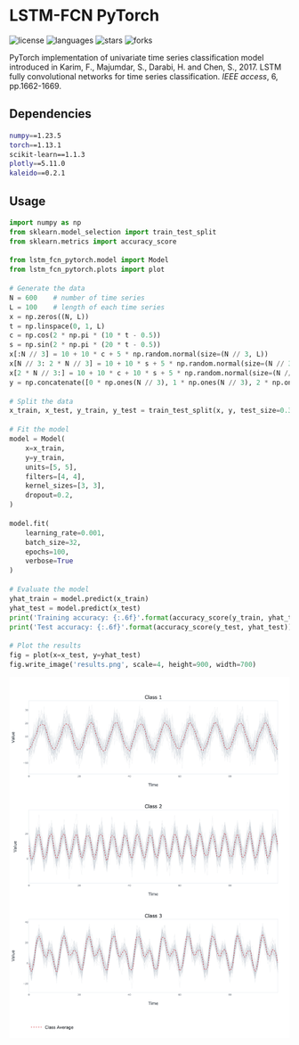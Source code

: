 # LSTM-FCN PyTorch

![license](https://img.shields.io/github/license/flaviagiammarino/lstm-fcn-pytorch)
![languages](https://img.shields.io/github/languages/top/flaviagiammarino/lstm-fcn-pytorch)
![stars](https://img.shields.io/github/stars/flaviagiammarino/lstm-fcn-pytorch)
![forks](https://img.shields.io/github/forks/flaviagiammarino/lstm-fcn-pytorch)

PyTorch implementation of univariate time series classification model introduced in Karim, F., Majumdar, S., Darabi, H. and Chen, S., 2017. 
LSTM fully convolutional networks for time series classification. *IEEE access*, 6, pp.1662-1669.

## Dependencies
```bash
numpy==1.23.5
torch==1.13.1
scikit-learn==1.1.3
plotly==5.11.0
kaleido==0.2.1
```
## Usage
```python
import numpy as np
from sklearn.model_selection import train_test_split
from sklearn.metrics import accuracy_score

from lstm_fcn_pytorch.model import Model
from lstm_fcn_pytorch.plots import plot

# Generate the data
N = 600    # number of time series
L = 100    # length of each time series
x = np.zeros((N, L))
t = np.linspace(0, 1, L)
c = np.cos(2 * np.pi * (10 * t - 0.5))
s = np.sin(2 * np.pi * (20 * t - 0.5))
x[:N // 3] = 10 + 10 * c + 5 * np.random.normal(size=(N // 3, L))
x[N // 3: 2 * N // 3] = 10 + 10 * s + 5 * np.random.normal(size=(N // 3, L))
x[2 * N // 3:] = 10 + 10 * c + 10 * s + 5 * np.random.normal(size=(N // 3, L))
y = np.concatenate([0 * np.ones(N // 3), 1 * np.ones(N // 3), 2 * np.ones(N // 3)])

# Split the data
x_train, x_test, y_train, y_test = train_test_split(x, y, test_size=0.3, stratify=y)

# Fit the model
model = Model(
    x=x_train,
    y=y_train,
    units=[5, 5],
    filters=[4, 4],
    kernel_sizes=[3, 3],
    dropout=0.2,
)

model.fit(
    learning_rate=0.001,
    batch_size=32,
    epochs=100,
    verbose=True
)

# Evaluate the model
yhat_train = model.predict(x_train)
yhat_test = model.predict(x_test)
print('Training accuracy: {:.6f}'.format(accuracy_score(y_train, yhat_train)))
print('Test accuracy: {:.6f}'.format(accuracy_score(y_test, yhat_test)))

# Plot the results
fig = plot(x=x_test, y=yhat_test)
fig.write_image('results.png', scale=4, height=900, width=700)
```
![results](example/results.png)
